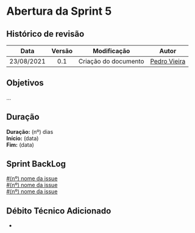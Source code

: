 # Abertura da Sprint 5

## Histórico de revisão

| **Data** |  **Versão** | **Modificação**  |  **Autor** |
|:-:|:-:|:-:|:-:|
|    23/08/2021   |  0.1 | Criação do documento  | [Pedro Vieira](https://github.com/Pedro-V8) |

## Objetivos

...

## Duração

**Duração:** (nº) dias
<br>
**Início:** (data)
<br>
**Fim:** (data)

## Sprint BackLog

[#(nº) nome da issue]()
<br>
[#(nº) nome da issue]()
<br>
[#(nº) nome da issue]()

## Débito Técnico Adicionado

-

